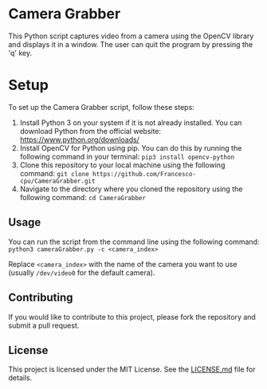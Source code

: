 # Camera Grabber

This Python script captures video from a camera using the OpenCV library and displays it in a window. The user can quit the program by pressing the 'q' key.

# Setup

To set up the Camera Grabber script, follow these steps:

1. Install Python 3 on your system if it is not already installed. You can download Python from the official website: https://www.python.org/downloads/
2. Install OpenCV for Python using pip. You can do this by running the following command in your terminal:
`pip3 install opencv-python`
3. Clone this repository to your local machine using the following command:
`git clone https://github.com/Francesco-cpu/CameraGrabber.git`
4. Navigate to the directory where you cloned the repository using the following command:
`cd CameraGrabber`

## Usage

You can run the script from the command line using the following command:
`python3 cameraGrabber.py -c <camera_index>`


Replace `<camera_index>` with the name of the camera you want to use (usually `/dev/video0` for the default camera).

## Contributing

If you would like to contribute to this project, please fork the repository and submit a pull request.

## License

This project is licensed under the MIT License. See the [LICENSE.md](LICENSE.md) file for details.
